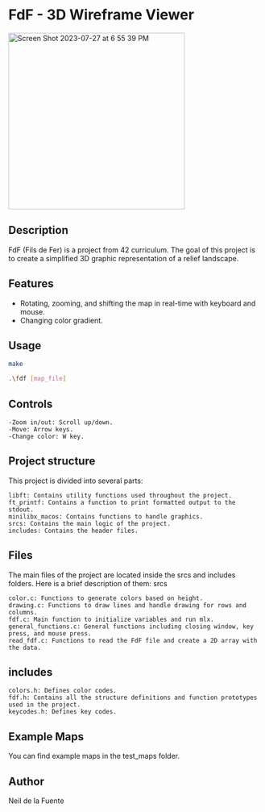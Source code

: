 # FdF - 3D Wireframe Viewer

<img width="350" alt="Screen Shot 2023-07-27 at 6 55 39 PM" src="https://github.com/Neilus03/FdF-42/assets/87651732/4d698bda-f5a3-494d-a9bd-94541c60739c">


## Description
FdF (Fils de Fer) is a project from 42 curriculum. The goal of this project is to create a simplified 3D graphic representation of a relief landscape.

## Features

- Rotating, zooming, and shifting the map in real-time with keyboard and mouse.
- Changing color gradient.

## Usage

```sh
make
```
```sh
.\fdf [map_file]
```
## Controls

    -Zoom in/out: Scroll up/down.
    -Move: Arrow keys.
    -Change color: W key.

## Project structure

This project is divided into several parts:

    libft: Contains utility functions used throughout the project.
    ft_printf: Contains a function to print formatted output to the stdout.
    minilibx_macos: Contains functions to handle graphics.
    srcs: Contains the main logic of the project.
    includes: Contains the header files.

## Files

The main files of the project are located inside the srcs and includes folders. Here is a brief description of them:
srcs

    color.c: Functions to generate colors based on height.
    drawing.c: Functions to draw lines and handle drawing for rows and columns.
    fdf.c: Main function to initialize variables and run mlx.
    general_functions.c: General functions including closing window, key press, and mouse press.
    read_fdf.c: Functions to read the FdF file and create a 2D array with the data.

## includes

    colors.h: Defines color codes.
    fdf.h: Contains all the structure definitions and function prototypes used in the project.
    keycodes.h: Defines key codes.

## Example Maps

You can find example maps in the test_maps folder.

## Author

Neil de la Fuente

